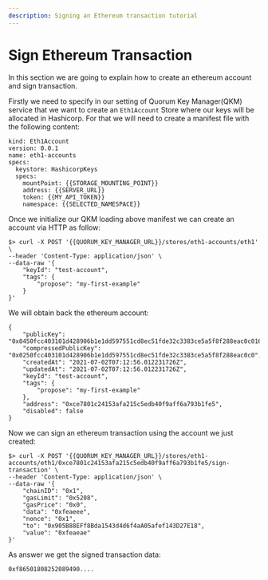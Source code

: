```yaml
---
description: Signing an Ethereum transaction tutorial
---
```


# Sign Ethereum Transaction

In this section we are going to explain how to create an ethereum account and sign transaction.

Firstly we need to specify in our setting of Quorum Key Manager(QKM) service that we want to create an `Eth1Account` Store
where our keys will be allocated in Hashicorp. For that we will need to create a manifest file with the following content:

```
kind: Eth1Account
version: 0.0.1
name: eth1-accounts
specs:
  keystore: HashicorpKeys
  specs:
    mountPoint: {{STORAGE_MOUNTING_POINT}}
    address: {{SERVER_URL}}
    token: {{MY_API_TOKEN}}
    namespace: {{SELECTED_NAMESPACE}}
```

Once we initialize our QKM loading above manifest we can create an account via HTTP as follow:

```
$> curl -X POST '{{QUORUM_KEY_MANAGER_URL}}/stores/eth1-accounts/eth1' \
--header 'Content-Type: application/json' \
--data-raw '{
    "keyId": "test-account",
    "tags": {
        "propose": "my-first-example"
    }
}'
```

We will obtain back the ethereum account:
```
{
    "publicKey": "0x0450fcc403101d428906b1e1dd597551cd8ec51fde32c3383ce5a5f8f288eac0c01652aaf370a0d0813d75c903c5ee3d52a0761177a96800b5b9f780dc64b6a922",
    "compressedPublicKey": "0x0250fcc403101d428906b1e1dd597551cd8ec51fde32c3383ce5a5f8f288eac0c0",
    "createdAt": "2021-07-02T07:12:56.012231726Z",
    "updatedAt": "2021-07-02T07:12:56.012231726Z",
    "keyId": "test-account",
    "tags": {
        "propose": "my-first-example"
    },
    "address": "0xce7801c24153afa215c5edb40f9aff6a793b1fe5",
    "disabled": false
}
```

Now we can sign an ethereum transaction using the account we just created:
```
$> curl -X POST '{{QUORUM_KEY_MANAGER_URL}}/stores/eth1-accounts/eth1/0xce7801c24153afa215c5edb40f9aff6a793b1fe5/sign-transaction' \
--header 'Content-Type: application/json' \
--data-raw '{
    "chainID": "0x1",
    "gasLimit": "0x5208",
    "gasPrice": "0x0",
    "data": "0xfeaeee",
    "nonce": "0x1",
    "to": "0x905B88EFf8Bda1543d4d6f4aA05afef143D27E18",
    "value": "0xfeaeae"
}'
```

As answer we get the signed transaction data:
```
0xf86501808252089490....
```
